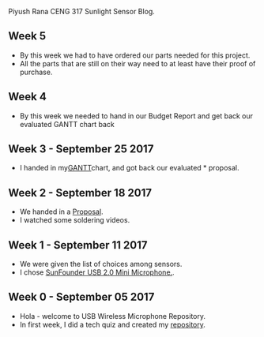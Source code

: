 Piyush Rana CENG 317 Sunlight Sensor Blog.

## Week 5
* By this week we had to have ordered our parts needed for this project. 
* All the parts that are still on their way need to at least have their proof of purchase.

## Week 4
* By this week we needed to hand in our Budget Report and get back our evaluated GANTT chart back

## Week 3  -  September 25 2017
* I handed in my[GANTT](https://github.com/PRana02/Wireless-Microphone/blob/master/PiyushRana.mpp)chart, and got back our evaluated * proposal.


## Week 2  -  September 18 2017
* We handed in a [Proposal](https://github.com/PRana02/Wireless-Microphone/blob/master/ProposalContent.xlsx).
* I watched some soldering videos.

## Week 1  -  September 11 2017
* We were given the list of choices among sensors.
* I chose [SunFounder USB 2.0 Mini Microphone.](https://www.amazon.ca/SunFounder-Microphone-Raspberry-Recognition-Software/dp/B01KLRBHGM/).

## Week 0  -  September 05 2017  
* Hola - welcome to USB Wireless Microphone Repository.
* In first week, I did a tech quiz and created my [repository](https://github.com/PRana02/Wireless-Microphone).



